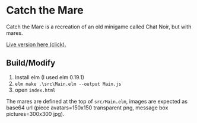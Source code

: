 # Catch the Mare
Catch the Mare is a recreation of an old minigame called Chat Noir, but with mares.

[Live version here (click).](https://maresonmyface.github.io/catchthemare/)

## Build/Modify
1. Install elm (I used elm 0.19.1)
2. `elm make .\src\Main.elm --output Main.js`
3. open `index.html`

The mares are defined at the top of `src/Main.elm`, images are expected as base64 url (piece avatars=150x150 transparent png, message box pictures=300x300 jpg).
